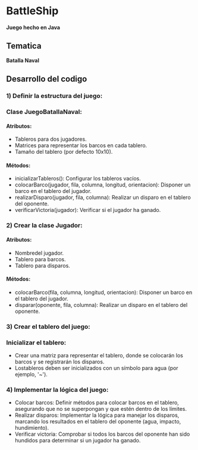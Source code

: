 # BattleShip
**Juego hecho en Java**

## Tematica
**Batalla Naval**

## Desarrollo del codigo
### 1) Definir la estructura del juego:
### Clase JuegoBatallaNaval:
#### Atributos: 
- Tableros para dos jugadores. 
- Matrices para representar los barcos en cada tablero. 
- Tamaño del tablero (por defecto 10x10). 
#### Métodos: 
- inicializarTableros(): Configurar los tableros vacíos. 
- colocarBarco(jugador, fila, columna, longitud, orientacion): Disponer un barco en el tablero del jugador. 
- realizarDisparo(jugador, fila, columna): Realizar un disparo en el tablero del oponente. 
- verificarVictoria(jugador): Verificar si el jugador ha ganado.

### 2) Crear la clase **Jugador**: 
#### Atributos: 
- Nombredel jugador. 
- Tablero para barcos. 
- Tablero para disparos. 
#### Métodos: 
- colocarBarco(fila, columna, longitud, orientacion): Disponer un barco en el tablero del jugador.
- disparar(oponente, fila, columna): Realizar un disparo en el tablero del oponente.
### 3) Crear el tablero del juego: 
### Inicializar el tablero: 
- Crear una matriz para representar el tablero, donde se colocarán los barcos y se registrarán los disparos.
- Lostableros deben ser inicializados con un símbolo para agua (por ejemplo, '~').
### 4) Implementar la lógica del juego: 
- Colocar barcos: Definir métodos para colocar barcos en el tablero, asegurando que no se superpongan y que estén dentro de los límites.
- Realizar disparos: Implementar la lógica para manejar los disparos, marcando los resultados en el tablero del oponente (agua, impacto, hundimiento).
- Verificar victoria: Comprobar si todos los barcos del oponente han sido hundidos para determinar si un jugador ha ganado.
